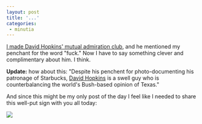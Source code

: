 ```yaml
---
layout: post
title: '...'
categories:
 - minutia
---
```


<a href="http://monkhouse.blogspot.com/2002_07_01_monkhouse_archive.html#79277904">I made David Hopkins' mutual admiration club</a>, and he mentioned my penchant for the word "fuck." Now I have to say something clever and complimentary about him. I think.

<b>Update:</b> how about this: "Despite his penchent for photo-documenting his patronage of Starbucks, <a href="http://monkhouse.blogspot.com">David Hopkins</a> is a swell guy who is counterbalancing the world's Bush-based opinion of Texas."

And since this might be my only post of the day I feel like I needed to share this well-put sign with you all today:

<img src="images/barsign.jpg">

